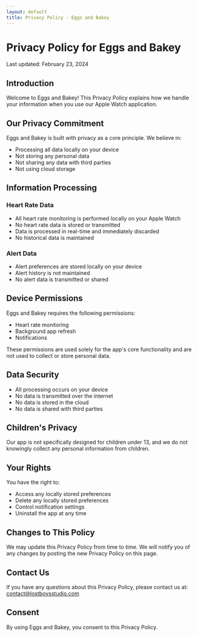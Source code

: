 ```yaml
---
layout: default
title: Privacy Policy - Eggs and Bakey
---
```


# Privacy Policy for Eggs and Bakey

Last updated: February 23, 2024

## Introduction

Welcome to Eggs and Bakey! This Privacy Policy explains how we handle your information when you use our Apple Watch application.

## Our Privacy Commitment

Eggs and Bakey is built with privacy as a core principle. We believe in:
- Processing all data locally on your device
- Not storing any personal data
- Not sharing any data with third parties
- Not using cloud storage

## Information Processing

### Heart Rate Data
- All heart rate monitoring is performed locally on your Apple Watch
- No heart rate data is stored or transmitted
- Data is processed in real-time and immediately discarded
- No historical data is maintained

### Alert Data
- Alert preferences are stored locally on your device
- Alert history is not maintained
- No alert data is transmitted or shared

## Device Permissions

Eggs and Bakey requires the following permissions:
- Heart rate monitoring
- Background app refresh
- Notifications

These permissions are used solely for the app's core functionality and are not used to collect or store personal data.

## Data Security

- All processing occurs on your device
- No data is transmitted over the internet
- No data is stored in the cloud
- No data is shared with third parties

## Children's Privacy

Our app is not specifically designed for children under 13, and we do not knowingly collect any personal information from children.

## Your Rights

You have the right to:
- Access any locally stored preferences
- Delete any locally stored preferences
- Control notification settings
- Uninstall the app at any time

## Changes to This Policy

We may update this Privacy Policy from time to time. We will notify you of any changes by posting the new Privacy Policy on this page.

## Contact Us

If you have any questions about this Privacy Policy, please contact us at:
contact@lostboysstudio.com

## Consent

By using Eggs and Bakey, you consent to this Privacy Policy. 